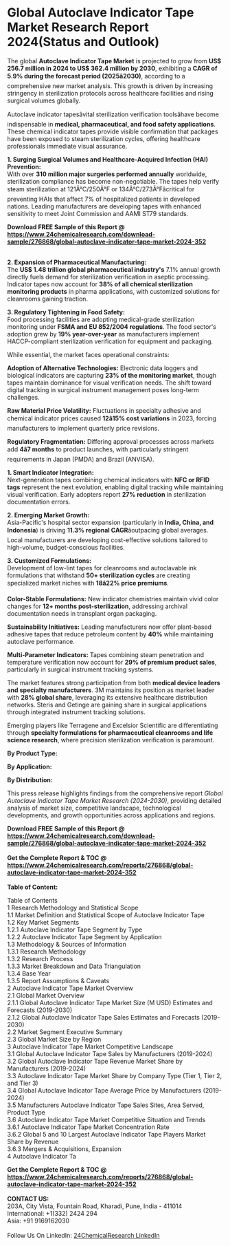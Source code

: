 <h1>Global Autoclave Indicator Tape Market Research Report 2024(Status and Outlook)</h1><p>The global <strong>Autoclave Indicator Tape Market</strong> is projected to grow from <strong>US$ 256.7 million in 2024 to US$ 362.4 million by 2030</strong>, exhibiting a <strong>CAGR of 5.9% during the forecast period (2025â2030)</strong>, according to a comprehensive new market analysis. This growth is driven by increasing stringency in sterilization protocols across healthcare facilities and rising surgical volumes globally.</p><p>Autoclave indicator tapesâvital sterilization verification toolsâhave become indispensable in <strong>medical, pharmaceutical, and food safety applications</strong>. These chemical indicator tapes provide visible confirmation that packages have been exposed to steam sterilization cycles, offering healthcare professionals immediate visual assurance.</p><p><strong>1. Surging Surgical Volumes and Healthcare-Acquired Infection (HAI) Prevention:</strong><br>
With over <strong>310 million major surgeries performed annually</strong> worldwide, sterilization compliance has become non-negotiable. The tapes help verify steam sterilization at 121Â°C/250Â°F or 134Â°C/273Â°Fâcritical for preventing HAIs that affect 7% of hospitalized patients in developed nations. Leading manufacturers are developing tapes with enhanced sensitivity to meet Joint Commission and AAMI ST79 standards.</p><div><b>Download FREE Sample of this Report @ 
            <a href="https://www.24chemicalresearch.com/download-sample/276868/global-autoclave-indicator-tape-market-2024-352">
            https://www.24chemicalresearch.com/download-sample/276868/global-autoclave-indicator-tape-market-2024-352</a></b></div><br><p><strong>2. Expansion of Pharmaceutical Manufacturing:</strong><br>
The <strong>US$ 1.48 trillion global pharmaceutical industry's</strong> 7.1% annual growth directly fuels demand for sterilization verification in aseptic processing. Indicator tapes now account for <strong>38% of all chemical sterilization monitoring products</strong> in pharma applications, with customized solutions for cleanrooms gaining traction.</p><p><strong>3. Regulatory Tightening in Food Safety:</strong><br>
Food processing facilities are adopting medical-grade sterilization monitoring under <strong>FSMA and EU 852/2004 regulations</strong>. The food sector's adoption grew by <strong>19% year-over-year</strong> as manufacturers implement HACCP-compliant sterilization verification for equipment and packaging.</p><p>While essential, the market faces operational constraints:</p><p><strong>Adoption of Alternative Technologies:</strong> Electronic data loggers and biological indicators are capturing <strong>23% of the monitoring market</strong>, though tapes maintain dominance for visual verification needs. The shift toward digital tracking in surgical instrument management poses long-term challenges.</p><p><strong>Raw Material Price Volatility:</strong> Fluctuations in specialty adhesive and chemical indicator prices caused <strong>12â15% cost variations</strong> in 2023, forcing manufacturers to implement quarterly price revisions.</p><p><strong>Regulatory Fragmentation:</strong> Differing approval processes across markets add <strong>4â7 months</strong> to product launches, with particularly stringent requirements in Japan (PMDA) and Brazil (ANVISA).</p><p><strong>1. Smart Indicator Integration:</strong><br>
Next-generation tapes combining chemical indicators with <strong>NFC or RFID tags</strong> represent the next evolution, enabling digital tracking while maintaining visual verification. Early adopters report <strong>27% reduction</strong> in sterilization documentation errors.</p><p><strong>2. Emerging Market Growth:</strong><br>
Asia-Pacific's hospital sector expansion (particularly in <strong>India, China, and Indonesia</strong>) is driving <strong>11.3% regional CAGR</strong>âoutpacing global averages. Local manufacturers are developing cost-effective solutions tailored to high-volume, budget-conscious facilities.</p><p><strong>3. Customized Formulations:</strong><br>
Development of low-lint tapes for cleanrooms and autoclavable ink formulations that withstand <strong>50+ sterilization cycles</strong> are creating specialized market niches with <strong>18â22% price premiums</strong>.</p><p><strong>Color-Stable Formulations:</strong> New indicator chemistries maintain vivid color changes for <strong>12+ months post-sterilization</strong>, addressing archival documentation needs in transplant organ packaging.</p><p><strong>Sustainability Initiatives:</strong> Leading manufacturers now offer plant-based adhesive tapes that reduce petroleum content by <strong>40%</strong> while maintaining autoclave performance.</p><p><strong>Multi-Parameter Indicators:</strong> Tapes combining steam penetration and temperature verification now account for <strong>29% of premium product sales</strong>, particularly in surgical instrument tracking systems.</p><p>The market features strong participation from both <strong>medical device leaders and specialty manufacturers</strong>. 3M maintains its position as market leader with <strong>28% global share</strong>, leveraging its extensive healthcare distribution networks. Steris and Getinge are gaining share in surgical applications through integrated instrument tracking solutions.</p><p>Emerging players like Terragene and Excelsior Scientific are differentiating through <strong>specialty formulations for pharmaceutical cleanrooms and life science research</strong>, where precision sterilization verification is paramount.</p><p><strong>By Product Type:</strong></p><p><strong>By Application:</strong></p><p><strong>By Distribution:</strong></p><p>This press release highlights findings from the comprehensive report <em>Global Autoclave Indicator Tape Market Research (2024-2030)</em>, providing detailed analysis of market size, competitive landscape, technological developments, and growth opportunities across applications and regions.</p><div><b>Download FREE Sample of this Report @ 
            <a href="https://www.24chemicalresearch.com/download-sample/276868/global-autoclave-indicator-tape-market-2024-352">
            https://www.24chemicalresearch.com/download-sample/276868/global-autoclave-indicator-tape-market-2024-352</a></b></div><br><div><b>Get the Complete Report & TOC @ 
            <a href="https://www.24chemicalresearch.com/reports/276868/global-autoclave-indicator-tape-market-2024-352">
            https://www.24chemicalresearch.com/reports/276868/global-autoclave-indicator-tape-market-2024-352</a></b></div><br>
            <b>Table of Content:</b><p>Table of Contents<br />
1 Research Methodology and Statistical Scope<br />
1.1 Market Definition and Statistical Scope of Autoclave Indicator Tape<br />
1.2 Key Market Segments<br />
1.2.1 Autoclave Indicator Tape Segment by Type<br />
1.2.2 Autoclave Indicator Tape Segment by Application<br />
1.3 Methodology & Sources of Information<br />
1.3.1 Research Methodology<br />
1.3.2 Research Process<br />
1.3.3 Market Breakdown and Data Triangulation<br />
1.3.4 Base Year<br />
1.3.5 Report Assumptions & Caveats<br />
2 Autoclave Indicator Tape Market Overview<br />
2.1 Global Market Overview<br />
2.1.1 Global Autoclave Indicator Tape Market Size (M USD) Estimates and Forecasts (2019-2030)<br />
2.1.2 Global Autoclave Indicator Tape Sales Estimates and Forecasts (2019-2030)<br />
2.2 Market Segment Executive Summary<br />
2.3 Global Market Size by Region<br />
3 Autoclave Indicator Tape Market Competitive Landscape<br />
3.1 Global Autoclave Indicator Tape Sales by Manufacturers (2019-2024)<br />
3.2 Global Autoclave Indicator Tape Revenue Market Share by Manufacturers (2019-2024)<br />
3.3 Autoclave Indicator Tape Market Share by Company Type (Tier 1, Tier 2, and Tier 3)<br />
3.4 Global Autoclave Indicator Tape Average Price by Manufacturers (2019-2024)<br />
3.5 Manufacturers Autoclave Indicator Tape Sales Sites, Area Served, Product Type<br />
3.6 Autoclave Indicator Tape Market Competitive Situation and Trends<br />
3.6.1 Autoclave Indicator Tape Market Concentration Rate<br />
3.6.2 Global 5 and 10 Largest Autoclave Indicator Tape Players Market Share by Revenue<br />
3.6.3 Mergers & Acquisitions, Expansion<br />
4 Autoclave Indicator Ta</p><div><b>Get the Complete Report & TOC @ 
            <a href="https://www.24chemicalresearch.com/reports/276868/global-autoclave-indicator-tape-market-2024-352">
            https://www.24chemicalresearch.com/reports/276868/global-autoclave-indicator-tape-market-2024-352</a></b></div><br><b>CONTACT US:</b><br>
            203A, City Vista, Fountain Road, Kharadi, Pune, India - 411014<br>
            International: +1(332) 2424 294<br>
            Asia: +91 9169162030 <br><br>
            Follow Us On LinkedIn: <a href="https://www.linkedin.com/company/24chemicalresearch/">24ChemicalResearch LinkedIn</a>